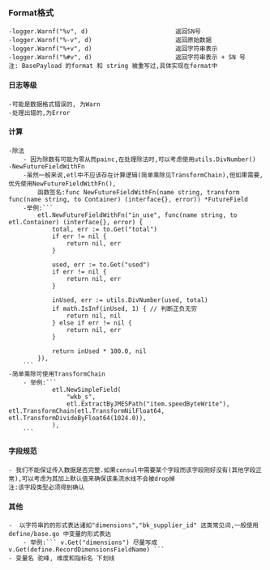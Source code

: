### Format格式
    -logger.Warnf("%v", d)                        返回SN号
    -logger.Warnf("%-v", d)                       返回原始数据
    -logger.Warnf("%+v", d)                       返回字符串表示
    -logger.Warnf("%#v", d)                       返回字符串表示 + SN 号
    注: BasePayload 的format 和 string 被重写过,具体实现在format中

#### 日志等级
    -可能是数据格式错误的, 为Warn
    -处理出错的,为Error

#### 计算
    -除法
        - 因为除数有可能为零从而painc,在处理除法时,可以考虑使用utils.DivNumber()
    -NewFutureFieldWithFn
        -虽然一般来说,etl中不应该存在计算逻辑(简单乘除见TransformChain),但如果需要,优先使用NewFutureFieldWithFn(),
            函数签名:func NewFutureFieldWithFn(name string, transform func(name string, to Container) (interface{}, error)) *FutureField
        -举例:```
            etl.NewFutureFieldWithFn("in_use", func(name string, to etl.Container) (interface{}, error) {
                total, err := to.Get("total")
                if err != nil {
                    return nil, err
                }

                used, err := to.Get("used")
                if err != nil {
                    return nil, err
                }

                inUsed, err := utils.DivNumber(used, total)
                if math.IsInf(inUsed, 1) { // 判断正负无穷
                    return nil, nil
                } else if err != nil {
                    return nil, err
                }

                return inUsed * 100.0, nil
            }),
        ```
    -简单乘除可使用TransformChain
        - 举例:```
                etl.NewSimpleField(
                    "wkb_s",
                    etl.ExtractByJMESPath("item.speedByteWrite"), etl.TransformChain(etl.TransformNilFloat64, etl.TransformDivideByFloat64(1024.0)),
                ),
        ```
#### 字段规范
    - 我们不能保证传入数据是否完整.如果consul中需要某个字段而该字段刚好没有(其他字段正常),可以考虑为其加上默认值来确保该条流水线不会被drop掉
    注:该字段类型必须得到确认           

#### 其他
    -  以字符串的的形式表达诸如"dimensions","bk_supplier_id" 这类常见词,一般使用define/base.go 中变量的形式表达
        - 举例:``` v.Get("dimensions") 尽量写成 v.Get(define.RecordDimensionsFieldName) ``` 
    - 变量名 驼峰, 维度和指标名 下划线